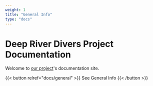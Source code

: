 ```yaml
---
weight: 1
title: "General Info"
type: "docs"
---
```


# Deep River Divers Project Documentation

Welcome to [our project](https://github.com/yindrew/DeepRiverDivers)'s documentation site.

{{< button relref="docs/general" >}}
See General Info
{{< /button >}}

